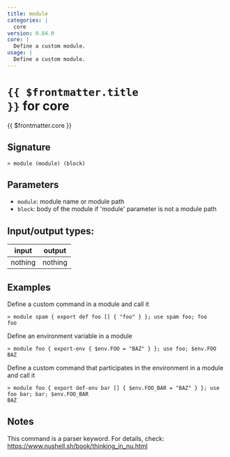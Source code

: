 ```yaml
---
title: module
categories: |
  core
version: 0.84.0
core: |
  Define a custom module.
usage: |
  Define a custom module.
---
```


# <code>{{ $frontmatter.title }}</code> for core

<div class='command-title'>{{ $frontmatter.core }}</div>

## Signature

```> module (module) (block)```

## Parameters

 -  `module`: module name or module path
 -  `block`: body of the module if 'module' parameter is not a module path


## Input/output types:

| input   | output  |
| ------- | ------- |
| nothing | nothing |

## Examples

Define a custom command in a module and call it
```shell
> module spam { export def foo [] { "foo" } }; use spam foo; foo
foo
```

Define an environment variable in a module
```shell
> module foo { export-env { $env.FOO = "BAZ" } }; use foo; $env.FOO
BAZ
```

Define a custom command that participates in the environment in a module and call it
```shell
> module foo { export def-env bar [] { $env.FOO_BAR = "BAZ" } }; use foo bar; bar; $env.FOO_BAR
BAZ
```

## Notes
This command is a parser keyword. For details, check:
  https://www.nushell.sh/book/thinking_in_nu.html